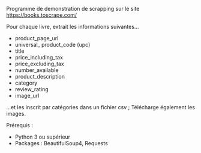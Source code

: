 Programme de demonstration de scrapping sur le site https://books.toscrape.com/

Pour chaque livre, extrait les informations suivantes...
 + product_page_url
 + universal_ product_code (upc)
 + title
 + price_including_tax
 + price_excluding_tax
 + number_available
 + product_description
 + category
 + review_rating
 + image_url

 ...et les inscrit par catégories dans un fichier csv ; Télécharge également les images.

Prérequis : 

+ Python 3 ou supérieur
+ Packages :  BeautifulSoup4, Requests

